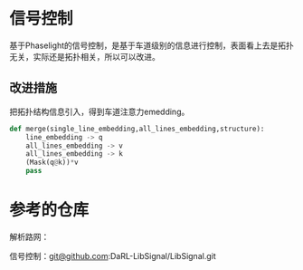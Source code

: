 # 信号控制
基于Phaselight的信号控制，是基于车道级别的信息进行控制，表面看上去是拓扑无关，实际还是拓扑相关，所以可以改进。

## 改进措施
把拓扑结构信息引入，得到车道注意力emedding。
```python
def merge(single_line_embedding,all_lines_embedding,structure):
    line_embedding -> q
    all_lines_embedding -> v
    all_lines_embedding -> k
    (Mask(q@k))*v
    pass
```
# 参考的仓库
解析路网：

信号控制：git@github.com:DaRL-LibSignal/LibSignal.git